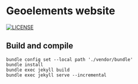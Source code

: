 # Geoelements website

[![LICENSE](https://img.shields.io/badge/license-MIT-lightgrey.svg?style=flat-square)](https://raw.githubusercontent.com/geoelements/geoelements.github.io/main/LICENSE)

## Build and compile

```
bundle config set --local path './vendor/bundle'
bundle install
bundle exec jekyll build
bundle exec jekyll serve --incremental
```
